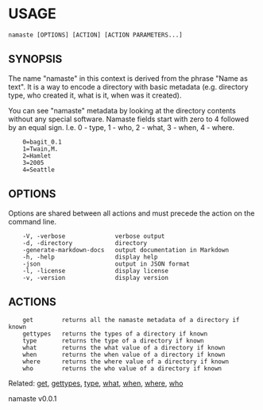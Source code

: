 
# USAGE

	namaste [OPTIONS] [ACTION] [ACTION PARAMETERS...]

## SYNOPSIS

The name "namaste" in this context is derived from the phrase
"Name as text". It is a way to encode a directory with basic
metadata (e.g. directory type, who created it,
what is it, when was it created).

You can see "namaste" metadata by looking at the directory
contents without any special software. Namaste fields start with
zero to 4 followed by an equal sign. I.e.  0 - type, 1 - who,
2 - what, 3 - when, 4 - where.

```
    0=bagit_0.1
    1=Twain,M.
    2=Hamlet
    3=2005
    4=Seattle
```

## OPTIONS

Options are shared between all actions and must precede the action on the command line.

```
    -V, -verbose              verbose output
    -d, -directory            directory
    -generate-markdown-docs   output documentation in Markdown
    -h, -help                 display help
    -json                     output in JSON format
    -l, -license              display license
    -v, -version              display version
```


## ACTIONS

```
    get        returns all the namaste metadata of a directory if known
    gettypes   returns the types of a directory if known
    type       returns the type of a directory if known
    what       returns the what value of a directory if known
    when       returns the when value of a directory if known
    where      returns the where value of a directory if known
    who        returns the who value of a directory if known
```


Related: [get](get.html), [gettypes](gettypes.html), [type](type.html), [what](what.html), [when](when.html), [where](where.html), [who](who.html)

namaste v0.0.1

